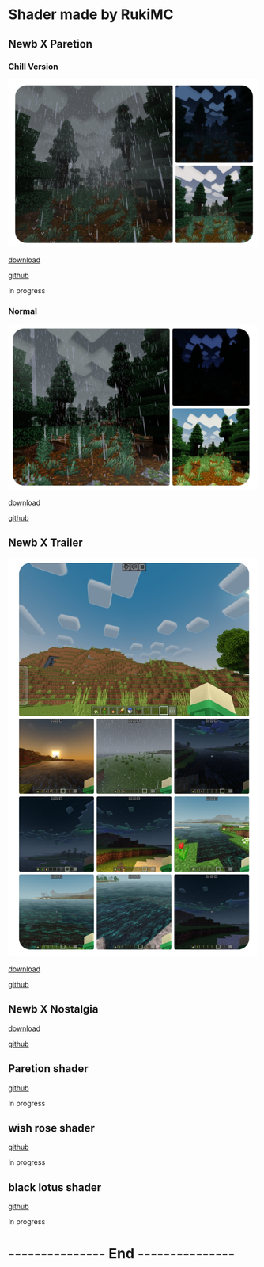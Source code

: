 # Shader made by RukiMC 

## Newb X Paretion 
### Chill Version
![Chill](Chill.jpg "Newb X Paretion, MCBE 1.20.30")

[download](https://github.com/RukiMC123/Shader-Website/blob/main/Download.md#chill-version)

[github](https://github.com/RukiMC123/newb-x-paretion/tree/Newb-X-Paretion-chill-version)

In progress
### Normal
![Normal](Normal.jpg "Newb X Paretion, MCBE 1.20.30")

[download](https://github.com/RukiMC123/Shader-Website/blob/main/Download.md#normal)

[github](https://github.com/RukiMC123/newb-x-paretion/tree/Newb-X-Paretion)

## Newb X Trailer
![Trailer](Trailer.jpg "Newb X Trailer, MCBE 1.20.30")

[download](https://github.com/RukiMC123/Shader-Website/blob/main/Download.md#newb-x-trailer)

[github](https://github.com/RukiMC123/newb-x-paretion/tree/Newb-X-Trailer)

## Newb X Nostalgia 
[download](https://github.com/RukiMC123/Shader-Website/blob/main/Download.md#newb-x-nostalgia)

[github](https://github.com/RukiMC123/newb-x-paretion/tree/Newb-X-Nostalgia)

## Paretion shader 
[github](https://github.com/RukiMC123/Paretion-shader)

In progress 

## wish rose shader
[github]()

In progress

## black lotus shader
[github]()

In progress 

# --------------- End ---------------
